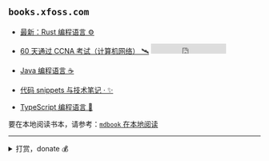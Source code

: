 ## `books.xfoss.com`




- [最新：Rust 编程语言 ⚙️](https://rust-lang.xfoss.com/)


- [60 天通过 CCNA 考试（计算机网络） 🛰️](https://ccna60d.xfoss.com) <iframe src="https://ghbtns.com/github-btn.html?user=gnu4cn&repo=ccna60d&type=star&count=true" frameborder="0" scrolling="0" width="150" height="20" title="GitHub"></iframe>


- [Java 编程语言 ☕️](https://java.xfoss.com/)


- [代码 snippets 与技术笔记 · ✨](https://snippets.xfoss.com/)


- [TypeScript 编程语言 📃](https://ts.xfoss.com/)




要在本地阅读书本，请参考：[`mdbook` 在本地阅读](mdbook_howto_serve.md)



---

<details>
    <summary>打赏，donate 💰</summary>

>
> **为何要打赏**？
>
> 由于 xfoss.com 运营需要一点开支（每年大概 ￥500）。所以如果你觉得这里的内容有帮助，那么请通过下列渠道进行打赏。
>
> 也欢迎向这个代码仓库: [gnu4cn/buy-me-a-coffee](https://github.com/gnu4cn/buy-me-a-coffee) 提交 PR，加入你想加入的内容。我经过考虑后，可合并 PR。由于此网站内容会定时同步那个代码仓库的内容，因此合并的 PRs 将接近实时显示出来。
>
>



![支付宝-Alipay: laxers@gmail.com](alipay-laxers.png)

*支付宝 - Alipay，扫码付款*




![微信支付-WeChat Pay: xfoss-com](wechat-pay-lenny.png)

*微信支付 - WeChat Pay, 扫码付款*


</details>


